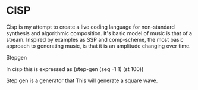 # CISP

Cisp is my attempt to create a live coding language for non-standard synthesis and algorithmic composition.
It's basic model of music is that of a stream. Inspired by examples as SSP and comp-scheme, the most basic approach to generating music, is that it is an amplitude changing over time.

Stepgen 

In cisp this is expressed as 
(step-gen (seq -1 1) (st 100))

Step gen is a generator that 
This will generate a square wave.

